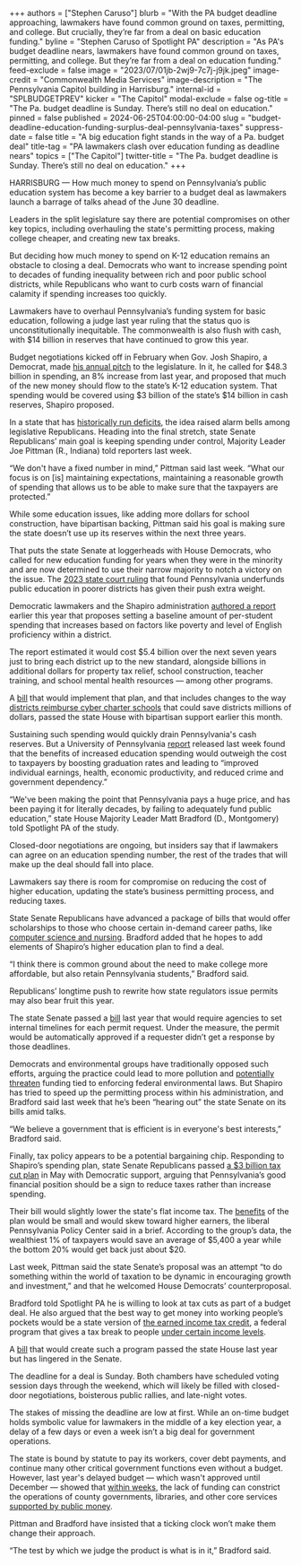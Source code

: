 +++
authors = ["Stephen Caruso"]
blurb = "With the PA budget deadline approaching, lawmakers have found common ground on taxes, permitting, and college. But crucially, they’re far from a deal on basic education funding."
byline = "Stephen Caruso of Spotlight PA"
description = "As PA's budget deadline nears, lawmakers have found common ground on taxes, permitting, and college. But they’re far from a deal on education funding."
feed-exclude = false
image = "2023/07/01jb-2wj9-7c7j-j9jk.jpeg"
image-credit = "Commonwealth Media Services"
image-description = "The Pennsylvania Capitol building in Harrisburg."
internal-id = "SPLBUDGETPREV"
kicker = "The Capitol"
modal-exclude = false
og-title = "The Pa. budget deadline is Sunday. There’s still no deal on education."
pinned = false
published = 2024-06-25T04:00:00-04:00
slug = "budget-deadline-education-funding-surplus-deal-pennsylvania-taxes"
suppress-date = false
title = "A big education fight stands in the way of a Pa. budget deal"
title-tag = "PA lawmakers clash over education funding as deadline nears"
topics = ["The Capitol"]
twitter-title = "The Pa. budget deadline is Sunday. There’s still no deal on education."
+++

HARRISBURG — How much money to spend on Pennsylvania’s public education system has become a key barrier to a budget deal as lawmakers launch a barrage of talks ahead of the June 30 deadline.

Leaders in the split legislature say there are potential compromises on other key topics, including overhauling the state&#39;s permitting process, making college cheaper, and creating new tax breaks.

But deciding how much money to spend on K-12 education remains an obstacle to closing a deal. Democrats who want to increase spending point to decades of funding inequality between rich and poor public school districts, while Republicans who want to curb costs warn of financial calamity if spending increases too quickly.

<script src="https://www.spotlightpa.org/embed.js" async></script><div data-spl-embed-version="1" data-spl-src="https://www.spotlightpa.org/embeds/newsletter/"></div>

Lawmakers have to overhaul Pennsylvania’s funding system for basic education, following a judge last year ruling that the status quo is unconstitutionally inequitable. The commonwealth is also flush with cash, with $14 billion in reserves that have continued to grow this year.

Budget negotiations kicked off in February when Gov. Josh Shapiro, a Democrat, made <a href="https://www.spotlightpa.org/news/2024/02/pennsylvania-josh-shapiro-budget-2024-education-legal-marijuana-skill-games/">his annual pitch</a> to the legislature. In it, he called for $48.3 billion in spending, an 8% increase from last year, and proposed that much of the new money should flow to the state’s K-12 education system. That spending would be covered using $3 billion of the state’s $14 billion in cash reserves, Shapiro proposed.

In a state that has <a href="https://www.spotlightpa.org/news/2024/03/pennsylvania-budget-josh-shapiro-surplus-structural-deficit-explainer/">historically run deficits</a>, the idea raised alarm bells among legislative Republicans. Heading into the final stretch, state Senate Republicans’ main goal is keeping spending under control, Majority Leader Joe Pittman (R., Indiana) told reporters last week.

“We don&#39;t have a fixed number in mind,” Pittman said last week. “What our focus is on \[is\] maintaining expectations, maintaining a reasonable growth of spending that allows us to be able to make sure that the taxpayers are protected.”

While some education issues, like adding more dollars for school construction, have bipartisan backing, Pittman said his goal is making sure the state doesn’t use up its reserves within the next three years.

That puts the state Senate at loggerheads with House Democrats, who called for new education funding for years when they were in the minority and are now determined to use their narrow majority to notch a victory on the issue. The <a href="https://www.spotlightpa.org/news/2023/02/pa-public-school-funding-lawsuit-state-budget-billions/#:~:text=A%20Commonwealth%20Court%20judge%20ruled,state%20Supreme%20Court%20is%20possible.">2023 state court ruling</a> that found Pennsylvania underfunds public education in poorer districts has given their push extra weight.

Democratic lawmakers and the Shapiro administration <a href="https://www.spotlightpa.org/news/2024/01/pennsylvania-public-school-funding-lawsuit-report-recommendations/">authored a report</a> earlier this year that proposes setting a baseline amount of per-student spending that increases based on factors like poverty and level of English proficiency within a district.

The report estimated it would cost $5.4 billion over the next seven years just to bring each district up to the new standard, alongside billions in additional dollars for property tax relief, school construction, teacher training, and school mental health resources — among other programs.

A <a href="https://web.archive.org/20240605030359/https://www.legis.state.pa.us/cfdocs/billInfo/billInfo.cfm?sYear=2023&amp;sInd=0&amp;body=H&amp;type=B&amp;bn=2370">bill</a> that would implement that plan, and that includes changes to the way <a href="https://www.spotlightpa.org/news/2024/06/pennsylvania-education-public-school-district-cyber-charter-reform-funding/">districts reimburse cyber charter schools</a> that could save districts millions of dollars, passed the state House with bipartisan support earlier this month.

Sustaining such spending would quickly drain Pennsylvania&#39;s cash reserves. But a University of Pennsylvania <a href="https://web.archive.org/20240618182321/https://static1.squarespace.com/static/583b86882e69cfc61c6c26dc/t/667097578a1eff2ba02be3b7/1718654807811/CBCSE_PAReport_061724.pdf">report</a> released last week found that the benefits of increased education spending would outweigh the cost to taxpayers by boosting graduation rates and leading to “improved individual earnings, health, economic productivity, and reduced crime and government dependency.”

“We&#39;ve been making the point that Pennsylvania pays a huge price, and has been paying it for literally decades, by failing to adequately fund public education,” state House Majority Leader Matt Bradford (D., Montgomery) told Spotlight PA of the study.

Closed-door negotiations are ongoing, but insiders say that if lawmakers can agree on an education spending number, the rest of the trades that will make up the deal should fall into place.

Lawmakers say there is room for compromise on reducing the cost of higher education, updating the state’s business permitting process, and reducing taxes.

State Senate Republicans have advanced a package of bills that would offer scholarships to those who choose certain in-demand career paths, like <a href="https://www.spotlightpa.org/news/2024/06/pennsylvania-college-affordability-legislature-budget/">computer science and nursing</a>. Bradford added that he hopes to add elements of Shapiro’s higher education plan to find a deal.

“I think there is common ground about the need to make college more affordable, but also retain Pennsylvania students,” Bradford said.

Republicans’ longtime push to rewrite how state regulators issue permits may also bear fruit this year.

The state Senate passed a <a href="https://web.archive.org/20240117184051/https://www.legis.state.pa.us/CFDOCS/Legis/PN/Public/btCheck.cfm?txtType=PDF&amp;sessYr=2023&amp;sessInd=0&amp;billBody=S&amp;billTyp=B&amp;billNbr=0350&amp;pn=0718">bill</a> last year that would require agencies to set internal timelines for each permit request. Under the measure, the permit would be automatically approved if a requester didn’t get a response by those deadlines.

Democrats and environmental groups have traditionally opposed such efforts, arguing the practice could lead to more pollution and <a href="https://web.archive.org/20240625111148/https://www.epa.gov/caa-permitting/delegation-clean-air-act-authority">potentially threaten</a> funding tied to enforcing federal environmental laws. But Shapiro has tried to speed up the permitting process within his administration, and Bradford said last week that he’s been “hearing out” the state Senate on its bills amid talks.

“We believe a government that is efficient is in everyone&#39;s best interests,” Bradford said.

Finally, tax policy appears to be a potential bargaining chip. Responding to Shapiro’s spending plan, state Senate Republicans passed <a href="https://web.archive.org/20240510080906/https://www.legis.state.pa.us/cfdocs/billInfo/billInfo.cfm?sYear=2023&amp;sInd=0&amp;body=S&amp;type=B&amp;bn=0269">a $3 billion tax cut plan</a> in May with Democratic support, arguing that Pennsylvania’s good financial position should be a sign to reduce taxes rather than increase spending.

Their bill would slightly lower the state&#39;s flat income tax. The <a href="https://web.archive.org/20240520093704/https://pennpolicy.org/republicans-choose-tax-cuts-for-the-rich-over-funding-education/">benefits</a> of the plan would be small and would skew toward higher earners, the liberal Pennsylvania Policy Center said in a brief. According to the group’s data, the wealthiest 1% of taxpayers would save an average of $5,400 a year while the bottom 20% would get back just about $20.

Last week, Pittman said the state Senate’s proposal was an attempt “to do something within the world of taxation to be dynamic in encouraging growth and investment,” and that he welcomed House Democrats’ counterproposal.

Bradford told Spotlight PA he is willing to look at tax cuts as part of a budget deal. He also argued that the best way to get money into working people’s pockets would be a state version of <a href="https://www.spotlightpa.org/news/2023/06/pa-child-care-earned-income-tax-credit-legislature-budget-shapiro/">the earned income tax credit</a>, a federal program that gives a tax break to people <a href="https://web.archive.org/20240101204659/https://www.irs.gov/credits-deductions/individuals/earned-income-tax-credit/earned-income-and-earned-income-tax-credit-eitc-tables#EITC%20Tables">under certain income levels</a>.

A <a href="https://web.archive.org/20240130062537/https://www.legis.state.pa.us/cfdocs/billInfo/billInfo.cfm?sYear=2023&amp;sInd=0&amp;body=H&amp;type=B&amp;bn=1272">bill</a> that would create such a program passed the state House last year but has lingered in the Senate.

<script src="https://www.spotlightpa.org/embed.js" async></script><div data-spl-embed-version="1" data-spl-src="https://www.spotlightpa.org/embeds/donate/"></div>

The deadline for a deal is Sunday. Both chambers have scheduled voting session days through the weekend, which will likely be filled with closed-door negotiations, boisterous public rallies, and late-night votes.

The stakes of missing the deadline are low at first. While an on-time budget holds symbolic value for lawmakers in the middle of a key election year, a delay of a few days or even a week isn’t a big deal for government operations.

The state is bound by statute to pay its workers, cover debt payments, and continue many other critical government functions even without a budget. However, last year&#39;s delayed budget — which wasn&#39;t approved until December — showed that <a href="https://www.spotlightpa.org/news/2023/07/pennsylvania-legislature-shapiro-voucher-budget-impasse-consequences/">within weeks</a>, the lack of funding can constrict the operations of county governments, libraries, and other core services <a href="https://www.spotlightpa.org/news/2023/11/pennsylvania-budget-2023-impasse-library-community-college-funding/">supported by public money</a>.

Pittman and Bradford have insisted that a ticking clock won’t make them change their approach.

“The test by which we judge the product is what is in it,” Bradford said.
